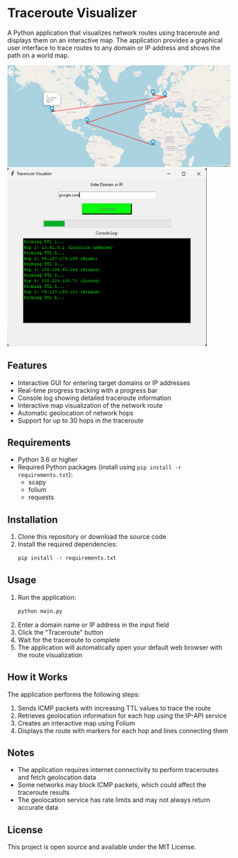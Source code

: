  # Traceroute Visualizer

A Python application that visualizes network routes using traceroute and displays them on an interactive map. The application provides a graphical user interface to trace routes to any domain or IP address and shows the path on a world map.

<img src="/screenshots/screenshot-2.png">
<img src="/screenshots/screenshot-1.png" width="450" height="400">

## Features

- Interactive GUI for entering target domains or IP addresses
- Real-time progress tracking with a progress bar
- Console log showing detailed traceroute information
- Interactive map visualization of the network route
- Automatic geolocation of network hops
- Support for up to 30 hops in the traceroute

## Requirements

- Python 3.6 or higher
- Required Python packages (install using `pip install -r requirements.txt`):
  - scapy
  - folium
  - requests

## Installation

1. Clone this repository or download the source code
2. Install the required dependencies:
   ```bash
   pip install -r requirements.txt
   ```

## Usage

1. Run the application:
   ```bash
   python main.py
   ```
2. Enter a domain name or IP address in the input field
3. Click the "Traceroute" button
4. Wait for the traceroute to complete
5. The application will automatically open your default web browser with the route visualization

## How it Works

The application performs the following steps:
1. Sends ICMP packets with increasing TTL values to trace the route
2. Retrieves geolocation information for each hop using the IP-API service
3. Creates an interactive map using Folium
4. Displays the route with markers for each hop and lines connecting them

## Notes

- The application requires internet connectivity to perform traceroutes and fetch geolocation data
- Some networks may block ICMP packets, which could affect the traceroute results
- The geolocation service has rate limits and may not always return accurate data

## License

This project is open source and available under the MIT License. 
